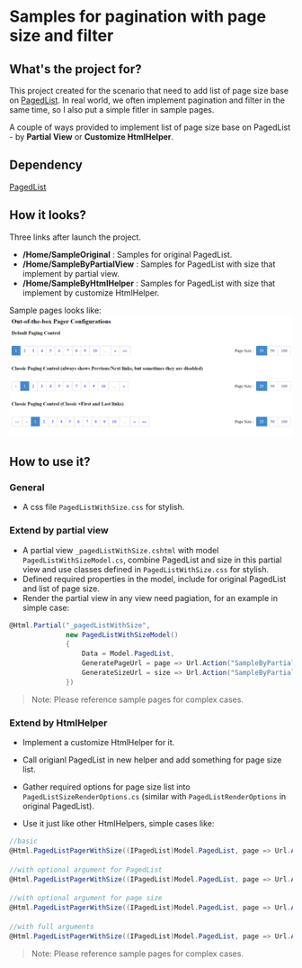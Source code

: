 # Samples for pagination with page size and filter

## What's the project for?

This project created for the scenario that need to add list of page size base on [PagedList](https://github.com/troygoode/PagedList). In real world, we often implement pagination and filter in the same time, so I also put a simple fitler in sample pages.

A couple of ways provided to implement list of page size base on PagedList - by **Partial View** or **Customize HtmlHelper**.  

## Dependency
[PagedList](https://github.com/troygoode/PagedList)

## How it looks?

Three links after launch the project.  
+ **/Home/SampleOriginal** : Samples for original PagedList.
+ **/Home/SampleByPartialView** : Samples for PagedList with size that implement by partial view.
+ **/Home/SampleByHtmlHelper** : Samples for PagedList with size that implement by customize HtmlHelper.

Sample pages looks like:  
![LayoutDemo](https://github.com/ronsun/PagedListWithSize/blob/master/readme/LayoutDemo.png)


## How to use it?

### General
+ A css file `PagedListWithSize.css` for stylish.

### Extend by partial view
+ A partial view `_pagedListWithSize.cshtml` with model `PagedListWithSizeModel.cs`, combine PagedList and size in this partial view and use classes defined in `PagedListWithSize.css` for stylish.
+ Defined required properties in the model, include for original PagedList and list of page size.
+ Render the partial view in any view need pagiation, for an example in simple case:

``` csharp
@Html.Partial("_pagedListWithSize",
              new PagedListWithSizeModel()
              {
                  Data = Model.PagedList,
                  GeneratePageUrl = page => Url.Action("SampleByPartialView", new {page}),
                  GenerateSizeUrl = size => Url.Action("SampleByPartialView", new {size});
              })
```

> Note: 
> Please reference sample pages for complex cases.

### Extend by HtmlHelper
+ Implement a customize HtmlHelper for it.
+ Call origianl PagedList in new helper and add something for page size list.
+ Gather required options for page size list into `PagedListSizeRenderOptions.cs` (similar with `PagedListRenderOptions` in original PagedList).

+ Use it just like other HtmlHelpers, simple cases like:
``` csharp
//basic
@Html.PagedListPagerWithSize((IPagedList)Model.PagedList, page => Url.Action("SampleByPartialView", new {page}), size => Url.Action("SampleByPartialView", new {size}))

//with optional argument for PagedList
@Html.PagedListPagerWithSize((IPagedList)Model.PagedList, page => Url.Action("SampleByPartialView", new {page}), size => Url.Action("SampleByPartialView", new {size}), PagedListRenderOptions.Classic)

//with optional argument for page size
@Html.PagedListPagerWithSize((IPagedList)Model.PagedList, page => Url.Action("SampleByPartialView", new {page}), size => Url.Action("SampleByPartialView", new {size}), pageSizeOptions: new PagedListSizeRenderOptions { HeaderText = "Total Pages: " })

//with full arguments
@Html.PagedListPagerWithSize((IPagedList)Model.PagedList, page => Url.Action("SampleByPartialView", new {page}), size => Url.Action("SampleByPartialView", new {size}), PagedListRenderOptions.Classic, new PagedListSizeRenderOptions { HeaderText = "Total Pages: " })

```

> Note: 
> Please reference sample pages for complex cases.
